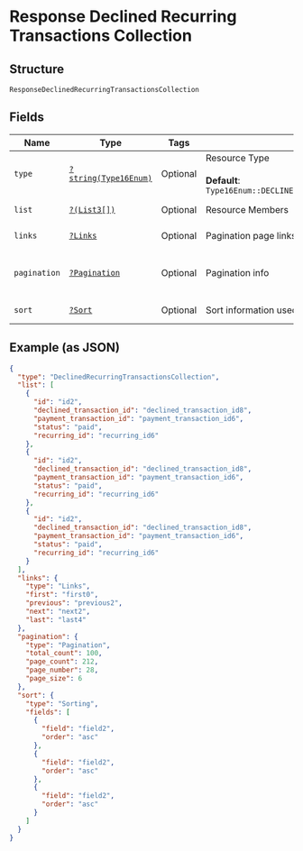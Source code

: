 
# Response Declined Recurring Transactions Collection

## Structure

`ResponseDeclinedRecurringTransactionsCollection`

## Fields

| Name | Type | Tags | Description | Getter | Setter |
|  --- | --- | --- | --- | --- | --- |
| `type` | [`?string(Type16Enum)`](../../doc/models/type-16-enum.md) | Optional | Resource Type<br><br>**Default**: `Type16Enum::DECLINEDRECURRINGTRANSACTIONSCOLLECTION` | getType(): ?string | setType(?string type): void |
| `list` | [`?(List3[])`](../../doc/models/list-3.md) | Optional | Resource Members | getList(): ?array | setList(?array list): void |
| `links` | [`?Links`](../../doc/models/links.md) | Optional | Pagination page links | getLinks(): ?Links | setLinks(?Links links): void |
| `pagination` | [`?Pagination`](../../doc/models/pagination.md) | Optional | Pagination info | getPagination(): ?Pagination | setPagination(?Pagination pagination): void |
| `sort` | [`?Sort`](../../doc/models/sort.md) | Optional | Sort information used on the results | getSort(): ?Sort | setSort(?Sort sort): void |

## Example (as JSON)

```json
{
  "type": "DeclinedRecurringTransactionsCollection",
  "list": [
    {
      "id": "id2",
      "declined_transaction_id": "declined_transaction_id8",
      "payment_transaction_id": "payment_transaction_id6",
      "status": "paid",
      "recurring_id": "recurring_id6"
    },
    {
      "id": "id2",
      "declined_transaction_id": "declined_transaction_id8",
      "payment_transaction_id": "payment_transaction_id6",
      "status": "paid",
      "recurring_id": "recurring_id6"
    },
    {
      "id": "id2",
      "declined_transaction_id": "declined_transaction_id8",
      "payment_transaction_id": "payment_transaction_id6",
      "status": "paid",
      "recurring_id": "recurring_id6"
    }
  ],
  "links": {
    "type": "Links",
    "first": "first0",
    "previous": "previous2",
    "next": "next2",
    "last": "last4"
  },
  "pagination": {
    "type": "Pagination",
    "total_count": 100,
    "page_count": 212,
    "page_number": 28,
    "page_size": 6
  },
  "sort": {
    "type": "Sorting",
    "fields": [
      {
        "field": "field2",
        "order": "asc"
      },
      {
        "field": "field2",
        "order": "asc"
      },
      {
        "field": "field2",
        "order": "asc"
      }
    ]
  }
}
```

